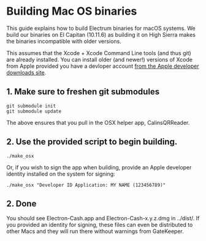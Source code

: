 Building Mac OS binaries
========================

This guide explains how to build Electrum binaries for macOS systems.
We build our binaries on El Capitan (10.11.6) as building it on High Sierra
makes the binaries incompatible with older versions.

This assumes that the Xcode + Xcode Command Line tools (and thus git) are already installed. You can install older (and newer!) versions of Xcode from Apple provided you have a devloper account [from the Apple developer downloads site](https://developer.apple.com/download/more/).


## 1. Make sure to freshen git submodules

    git submodule init
    git submodule update

The above ensures that you pull in the OSX helper app, CalinsQRReader.

## 2. Use the provided script to begin building.

    ./make_osx
    
Or, if you wish to sign the app when building, provide an Apple developer identity installed on the system for signing:

    ./make_osx "Developer ID Application: MY NAME (123456789)"

## 2. Done

You should see Electron-Cash.app and Electron-Cash-x.y.z.dmg in ../dist/. If you provided an identity for signing, these files can even be distributed to other Macs and they will run there without warnings from GateKeeper.
